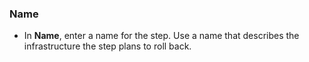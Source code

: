 ### Name

* In **Name**, enter a name for the step. Use a name that describes the infrastructure the step plans to roll back.
